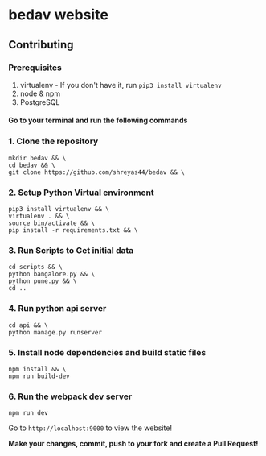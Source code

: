 # bedav website

## Contributing

### Prerequisites

1. virtualenv - If you don't have it, run `pip3 install virtualenv`
2. node & npm
3. PostgreSQL

#### Go to your terminal and run the following commands

### 1. Clone the repository

```
mkdir bedav && \
cd bedav && \
git clone https://github.com/shreyas44/bedav && \
```

### 2. Setup Python Virtual environment

```
pip3 install virtualenv && \
virtualenv . && \
source bin/activate && \
pip install -r requirements.txt && \
```

### 3. Run Scripts to Get initial data

```
cd scripts && \
python bangalore.py && \
python pune.py && \
cd ..
```

### 4. Run python api server

```
cd api && \
python manage.py runserver
```

### 5. Install node dependencies and build static files

```
npm install && \
npm run build-dev
```

### 6. Run the webpack dev server

```
npm run dev
```

Go to `http://localhost:9000` to view the website!

**Make your changes, commit, push to your fork and create a Pull Request!**
